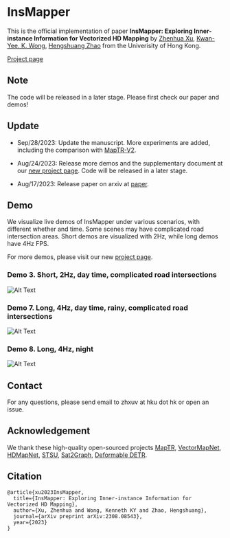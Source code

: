 # InsMapper
This is the official implementation of paper **InsMapper: Exploring Inner-instance Information for Vectorized HD Mapping** by [Zhenhua Xu](https://tonyxuqaq.github.io/), [Kwan-Yee. K. Wong](https://i.cs.hku.hk/~kykwong/), [Hengshuang Zhao](https://hszhao.github.io/) from the Univerisity of Hong Kong.

[Project page](https://tonyxuqaq.github.io/InsMapper/)

## Note
The code will be released in a later stage. Please first check our paper and demos!

## Update
- Sep/28/2023: Update the manuscript. More experiments are added, including the comparison with [MapTR-V2](https://github.com/hustvl/MapTR/tree/maptrv2).

- Aug/24/2023: Release more demos and the supplementary document at our [new project page](https://tonyxuqaq.github.io/InsMapper/). Code will be released in a later stage. 

- Aug/17/2023: Release paper on arxiv at [paper](https://arxiv.org/abs/2308.08543).

## Demo
We visualize live demos of InsMapper under various scenarios, with different whether and time. Some scenes may have complicated road intersection areas. Short demos are visualized with 2Hz, while long demos have 4Hz FPS. 

For more demos, please visit our new [project page](https://tonyxuqaq.github.io/InsMapper/).

<!-- ### Demo 1. Short, 2Hz, day time
![Alt Text](demos/gif/0.gif)
### Demo 2. Short, 2Hz, day time
![Alt Text](demos/gif/1.gif) -->
### Demo 3. Short, 2Hz, day time, complicated road intersections
![Alt Text](demos/gif/4.gif)
<!-- ### Demo 4. Short, 2Hz, night
![Alt Text](demos/gif/7.gif)
### Demo 5. Long, 4Hz, day time, complicated road intersections
![Alt Text](demos/gif/2.gif)
### Demo 6. Long, 4Hz, day time, complicated road intersections
![Alt Text](demos/gif/3.gif) -->
### Demo 7. Long, 4Hz, day time, rainy, complicated road intersections
![Alt Text](demos/gif/5.gif)
### Demo 8. Long, 4Hz, night
![Alt Text](demos/gif/6.gif)

## Contact
For any questions, please send email to zhxuv at hku dot hk or open an issue.

## Acknowledgement
We thank these high-quality open-sourced projects 
[MapTR](https://github.com/hustvl/MapTR),
[VectorMapNet](https://tsinghua-mars-lab.github.io/vectormapnet/),
[HDMapNet](https://tsinghua-mars-lab.github.io/HDMapNet/),
[STSU](https://github.com/ybarancan/STSU),
[Sat2Graph](https://github.com/songtaohe/Sat2Graph),
[Deformable DETR](https://github.com/fundamentalvision/Deformable-DETR).

## Citation
```
@article{xu2023InsMapper,
  title={InsMapper: Exploring Inner-instance Information for Vectorized HD Mapping},
  author={Xu, Zhenhua and Wong, Kenneth KY and Zhao, Hengshuang},
  journal={arXiv preprint arXiv:2308.08543},
  year={2023}
}
```
